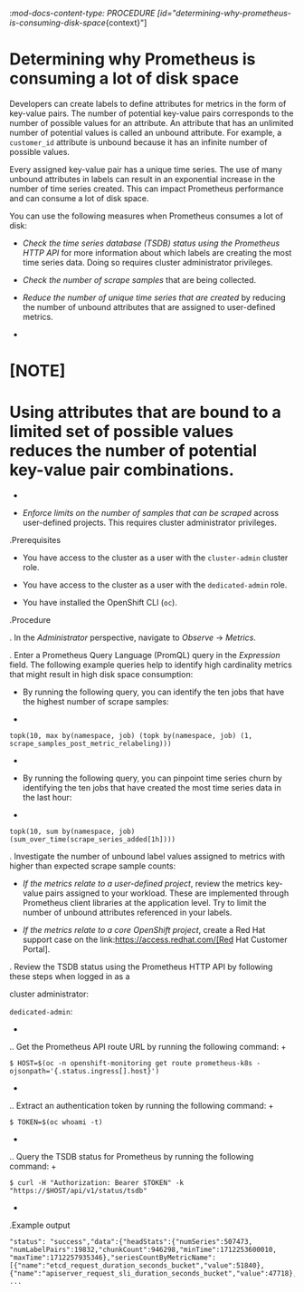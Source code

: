 :_mod-docs-content-type: PROCEDURE
[id="determining-why-prometheus-is-consuming-disk-space_{context}"]
# Determining why Prometheus is consuming a lot of disk space

Developers can create labels to define attributes for metrics in the form of key-value pairs. The number of potential key-value pairs corresponds to the number of possible values for an attribute. An attribute that has an unlimited number of potential values is called an unbound attribute. For example, a `customer_id` attribute is unbound because it has an infinite number of possible values.

Every assigned key-value pair has a unique time series. The use of many unbound attributes in labels can result in an exponential increase in the number of time series created. This can impact Prometheus performance and can consume a lot of disk space.

You can use the following measures when Prometheus consumes a lot of disk:

* *Check the time series database (TSDB) status using the Prometheus HTTP API* for more information about which labels are creating the most time series data. Doing so requires cluster administrator privileges.

* *Check the number of scrape samples* that are being collected.

* *Reduce the number of unique time series that are created* by reducing the number of unbound attributes that are assigned to user-defined metrics.
+
[NOTE]
====
Using attributes that are bound to a limited set of possible values reduces the number of potential key-value pair combinations.
====
+
* *Enforce limits on the number of samples that can be scraped* across user-defined projects. This requires cluster administrator privileges.

.Prerequisites


* You have access to the cluster as a user with the `cluster-admin` cluster role.


* You have access to the cluster as a user with the `dedicated-admin` role.

* You have installed the OpenShift CLI (`oc`).

.Procedure

. In the *Administrator* perspective, navigate to *Observe* -> *Metrics*.

. Enter a Prometheus Query Language (PromQL) query in the *Expression* field.
The following example queries help to identify high cardinality metrics that might result in high disk space consumption:

* By running the following query, you can identify the ten jobs that have the highest number of scrape samples:
+
```text
topk(10, max by(namespace, job) (topk by(namespace, job) (1, scrape_samples_post_metric_relabeling)))
```
+
* By running the following query, you can pinpoint time series churn by identifying the ten jobs that have created the most time series data in the last hour:
+
```text
topk(10, sum by(namespace, job) (sum_over_time(scrape_series_added[1h])))
```

. Investigate the number of unbound label values assigned to metrics with higher than expected scrape sample counts:

* *If the metrics relate to a user-defined project*, review the metrics key-value pairs assigned to your workload. These are implemented through Prometheus client libraries at the application level. Try to limit the number of unbound attributes referenced in your labels.

* *If the metrics relate to a core OpenShift project*, create a Red Hat support case on the link:https://access.redhat.com/[Red Hat Customer Portal].

. Review the TSDB status using the Prometheus HTTP API by following these steps when logged in as a

cluster administrator:


`dedicated-admin`:

+
.. Get the Prometheus API route URL by running the following command:
+
```terminal
$ HOST=$(oc -n openshift-monitoring get route prometheus-k8s -ojsonpath='{.status.ingress[].host}')
```
+
.. Extract an authentication token by running the following command:
+
```terminal
$ TOKEN=$(oc whoami -t)
```
+
.. Query the TSDB status for Prometheus by running the following command:
+
```terminal
$ curl -H "Authorization: Bearer $TOKEN" -k "https://$HOST/api/v1/status/tsdb"
```
+
.Example output
```terminal
"status": "success","data":{"headStats":{"numSeries":507473,
"numLabelPairs":19832,"chunkCount":946298,"minTime":1712253600010,
"maxTime":1712257935346},"seriesCountByMetricName":
[{"name":"etcd_request_duration_seconds_bucket","value":51840},
{"name":"apiserver_request_sli_duration_seconds_bucket","value":47718},
...
```
